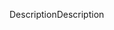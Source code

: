 <span data-ttu-id="abcc7-101">Description</span><span class="sxs-lookup"><span data-stu-id="abcc7-101">Description</span></span>
